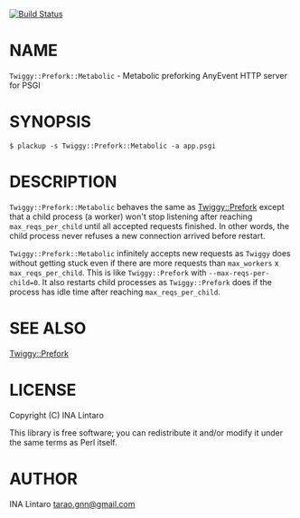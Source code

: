 [![Build Status](https://travis-ci.org/tarao/perl5-Twiggy-Prefork-Metabolic.svg?branch=master)](https://travis-ci.org/tarao/perl5-Twiggy-Prefork-Metabolic)
# NAME

`Twiggy::Prefork::Metabolic` - Metabolic preforking AnyEvent HTTP server for PSGI

# SYNOPSIS

    $ plackup -s Twiggy::Prefork::Metabolic -a app.psgi

# DESCRIPTION

`Twiggy::Prefork::Metabolic` behaves the same as [Twiggy::Prefork](https://metacpan.org/pod/Twiggy::Prefork)
except that a child process (a worker) won't stop listening after
reaching `max_reqs_per_child` until all accepted requests finished.
In other words, the child process never refuses a new connection
arrived before restart.

`Twiggy::Prefork::Metabolic` infinitely accepts new requests as
`Twiggy` does without getting stuck even if there are more requests
than `max_workers` x `max_reqs_per_child`.  This is like
`Twiggy::Prefork` with `--max-reqs-per-child=0`.  It also restarts
child processes as `Twiggy::Prefork` does if the process has idle
time after reaching `max_reqs_per_child`.

# SEE ALSO

[Twiggy::Prefork](https://metacpan.org/pod/Twiggy::Prefork)

# LICENSE

Copyright (C) INA Lintaro

This library is free software; you can redistribute it and/or modify
it under the same terms as Perl itself.

# AUTHOR

INA Lintaro <tarao.gnn@gmail.com>
